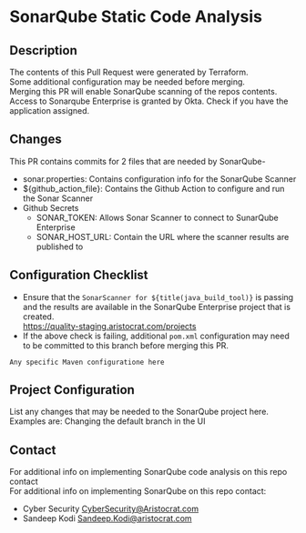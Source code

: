 # SonarQube Static Code Analysis
## Description  
The contents of this Pull Request were generated by Terraform.  
Some additional configuration may be needed before merging.  
Merging this PR will enable SonarQube scanning of the repos contents.  
Access to Sonarqube Enterprise is granted by Okta. Check if you have the application assigned.

## Changes
This PR contains commits for 2 files that are needed by SonarQube-
- sonar.properties: Contains configuration info for the SonarQube Scanner
- ${github_action_file}: Contains the Github Action to configure and run the Sonar Scanner
- Github Secrets
  - SONAR_TOKEN: Allows Sonar Scanner to connect to SunarQube Enterprise
  - SONAR_HOST_URL: Contain the URL where the scanner results are published to

## Configuration Checklist
- Ensure that the `SonarScanner for ${title(java_build_tool)}` is passing and the results are available in the SonarQube Enterprise project that is created.  
https://quality-staging.aristocrat.com/projects
- If the above check is failing, additional `pom.xml` configuration may need to be committed to this branch before merging this PR.
```
Any specific Maven configuratione here

```

## Project Configuration
List any changes that may be needed to the SonarQube project here.  
Examples are: Changing the default branch in the UI

## Contact
For additional info on implementing SonarQube code analysis on this repo contact  
For additional info on implementing SonarQube on this repo contact:
- Cyber Security <CyberSecurity@Aristocrat.com>
- Sandeep Kodi <Sandeep.Kodi@aristocrat.com>